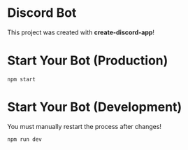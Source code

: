 # Discord Bot

This project was created with **create-discord-app**!

# Start Your Bot (Production)

`npm start`

# Start Your Bot (Development)

You must manually restart the process after changes!

`npm run dev`
